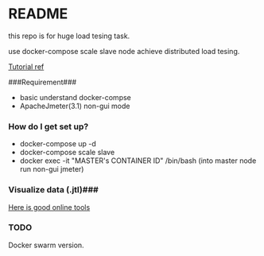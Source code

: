 # README #

this repo is for huge load tesing task.

use docker-compose scale slave node achieve distributed load tesing.


[Tutorial ref](http://www.testautomationguru.com/jmeter-scaling-out-load-servers-using-docker-compose-in-distributed-load-testing/)

###Requirement###

* basic understand docker-compse
* ApacheJmeter(3.1) non-gui mode


### How do I get set up? ###

* docker-compose up -d
* docker-compose scale slave
* docker exec -it "MASTER's CONTAINER ID" /bin/bash (into master node run non-gui jmeter)

### Visualize data (.jtl)###

[Here is good online tools](https://sense.blazemeter.com/gui/)


### TODO ###

Docker swarm version.
